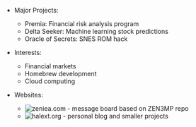 + Major Projects:
  - Premia: Financial risk analysis program
  - Delta Seeker: Machine learning stock predictions
  - Oracle of Secrets: SNES ROM hack

+ Interests:
  - Financial markets
  - Homebrew development
  - Cloud computing

+ Websites:
  - ![zeniea.com](https://zeniea.com) - message board based on ZEN3MP repo
  - ![halext.org](https://halext.org) - personal blog and smaller projects
